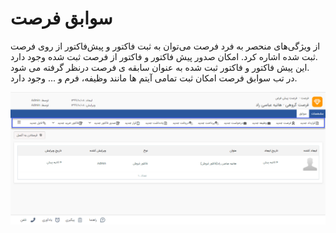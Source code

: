 # سوابق فرصت
از ویژگی‌های منحصر به فرد فرصت می‌توان به ثبت فاکتور و پیش‌فاکتور از روی فرصت ثبت شده اشاره کرد.
امکان صدور پیش فاکتور و فاکتور از فرصت ثبت شده وجود دارد.<br>
این پیش فاکتور و فاکتور ثبت شده به عنوان سابقه ی فرصت درنظر گرفته می شود.<br> 
در تب سوابق فرصت امکان ثبت تمامی آیتم ها مانند وظیفه، فرم و ... وجود دارد.

![سوابق فرصت](./Images/opoprtunities-records.png)


